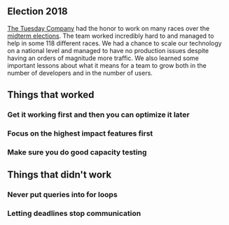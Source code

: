 ## Election 2018
[The Tuesday Company](https://www.tuesdaycompany.com/) had the honor to work on many races over the [midterm elections](https://www.tuesdaycompany.com/midterms/).
The team worked incredibly hard to and managed to help in some 118 different races.
We had a chance to scale our technology on a national level and managed to have no production issues despite having an orders of magnitude more traffic.
We also learned some important lessons about what it means for a team to grow both in the number of developers and in the number of users.

## Things that worked
###  Get it working first and then you can optimize it later
###  Focus on the highest impact features first
###  Make sure you do good capacity testing
## Things that didn't work
###  Never put queries into for loops
###  Letting deadlines stop communication
